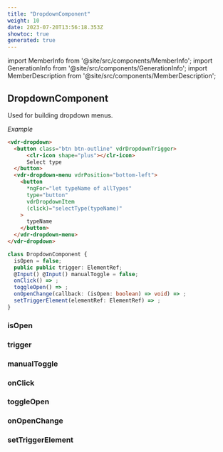 ```yaml
---
title: "DropdownComponent"
weight: 10
date: 2023-07-20T13:56:18.353Z
showtoc: true
generated: true
---
```

<!-- This file was generated from the Vendure source. Do not modify. Instead, re-run the "docs:build" script -->
import MemberInfo from '@site/src/components/MemberInfo';
import GenerationInfo from '@site/src/components/GenerationInfo';
import MemberDescription from '@site/src/components/MemberDescription';


## DropdownComponent

<GenerationInfo sourceFile="packages/admin-ui/src/lib/core/src/shared/components/dropdown/dropdown.component.ts" sourceLine="28" packageName="@vendure/admin-ui" />

Used for building dropdown menus.

*Example*

```HTML
<vdr-dropdown>
  <button class="btn btn-outline" vdrDropdownTrigger>
      <clr-icon shape="plus"></clr-icon>
      Select type
  </button>
  <vdr-dropdown-menu vdrPosition="bottom-left">
    <button
      *ngFor="let typeName of allTypes"
      type="button"
      vdrDropdownItem
      (click)="selectType(typeName)"
    >
      typeName
    </button>
  </vdr-dropdown-menu>
</vdr-dropdown>
```

```ts title="Signature"
class DropdownComponent {
  isOpen = false;
  public public trigger: ElementRef;
  @Input() @Input() manualToggle = false;
  onClick() => ;
  toggleOpen() => ;
  onOpenChange(callback: (isOpen: boolean) => void) => ;
  setTriggerElement(elementRef: ElementRef) => ;
}
```

### isOpen

<MemberInfo kind="property" type=""   />


### trigger

<MemberInfo kind="property" type="ElementRef"   />


### manualToggle

<MemberInfo kind="property" type=""   />


### onClick

<MemberInfo kind="method" type="() => "   />


### toggleOpen

<MemberInfo kind="method" type="() => "   />


### onOpenChange

<MemberInfo kind="method" type="(callback: (isOpen: boolean) =&#62; void) => "   />


### setTriggerElement

<MemberInfo kind="method" type="(elementRef: ElementRef) => "   />


